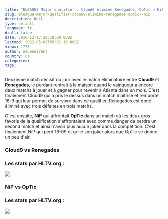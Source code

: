 ```yaml
---
title: "ELEAGUE Major qualifier : Cloud9 élimine Renegades, OpTic > NiP"
slug: eleague-major-qualifier-cloud9-elimine-renegades-optic--nip
description: NULL
type: default
language: fr
draft: false
date: 2016-12-17T20:18:00.000Z
lastmod: 2022-05-09T05:01:16.000Z
views: 1775
author: neLendirekt
country: us
categories:
tags:
---
```

Deuxième match décisif du jour avec le match éliminatoire entre **Cloud9** et **Renegades**, le perdant rentrait à la maison quand le vainqueur a encore deux matchs à jouer et à gagner pour revenir à Atlanta dans un mois. C'est finalement Cloud9 qui a pris le dessus dans un match maitrisé et remporté 16-9 qui leur permet de survivre dans ce qualifier. Renegades est donc éliminé avec trois défaites en trois matchs.

C'est ensuite, **NiP** qui affrontait **OpTic** dans un match où les deux gros favoris de la qualification s'affrontaient avec comme danger de perdre un second match et ainsi n'avoir plus aucun joker dans la compétition. C'est finalement NiP qui perd 16-09 et grille son joker alors que OpTic se donne un peu d'air.

### **Cloud9 vs Renegades**

### Les stats par HLTV.org :

_![](/storage/images/5855959aefce3c9rngpng.png)_

### **NiP vs OpTic**

### Les stats par HLTV.org :

_![](/storage/images/58559d1bd982enipopticpng.png)_
